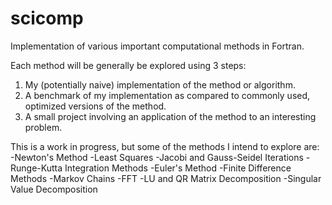# scicomp
Implementation of various important computational methods in Fortran.

Each method will be generally be explored using 3 steps:
1. My (potentially naive) implementation of the method or algorithm.
2. A benchmark of my implementation as compared to commonly used, optimized versions of the method.
3. A small project involving an application of the method to an interesting problem.

This is a work in progress, but some of the methods I intend to explore are:
-Newton's Method
-Least Squares
-Jacobi and Gauss-Seidel Iterations
-Runge-Kutta Integration Methods
-Euler's Method
-Finite Difference Methods
-Markov Chains
-FFT
-LU and QR Matrix Decomposition
-Singular Value Decomposition
